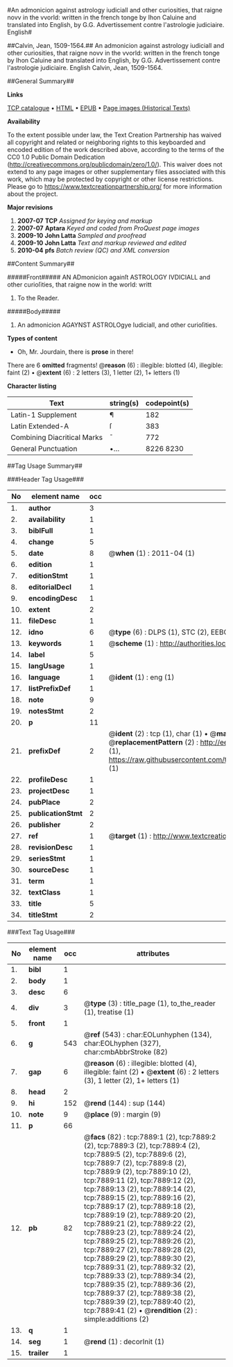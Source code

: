 #An admonicion against astrology iudiciall and other curiosities, that raigne novv in the vvorld: written in the french tonge by Ihon Caluine and translated into English, by G.G. Advertissement contre l'astrologie judiciaire. English#

##Calvin, Jean, 1509-1564.##
An admonicion against astrology iudiciall and other curiosities, that raigne novv in the vvorld: written in the french tonge by Ihon Caluine and translated into English, by G.G.
Advertissement contre l'astrologie judiciaire. English
Calvin, Jean, 1509-1564.

##General Summary##

**Links**

[TCP catalogue](http://www.ota.ox.ac.uk/tcp/)  • 
[HTML](http://tei.it.ox.ac.uk/tcp/Texts-HTML/free/A17/A17597.html)  • 
[EPUB](http://tei.it.ox.ac.uk/tcp/Texts-EPUB/free/A17/A17597.epub) • 
[Page images (Historical Texts)](https://historicaltexts.jisc.ac.uk/eebo-99843176e)

**Availability**

To the extent possible under law, the Text Creation Partnership has waived all copyright and related or neighboring rights to this keyboarded and encoded edition of the work described above, according to the terms of the CC0 1.0 Public Domain Dedication (http://creativecommons.org/publicdomain/zero/1.0/). This waiver does not extend to any page images or other supplementary files associated with this work, which may be protected by copyright or other license restrictions. Please go to https://www.textcreationpartnership.org/ for more information about the project.

**Major revisions**

1. __2007-07__ __TCP__ *Assigned for keying and markup*
1. __2007-07__ __Aptara__ *Keyed and coded from ProQuest page images*
1. __2009-10__ __John Latta__ *Sampled and proofread*
1. __2009-10__ __John Latta__ *Text and markup reviewed and edited*
1. __2010-04__ __pfs__ *Batch review (QC) and XML conversion*

##Content Summary##

#####Front#####
AN ADmonicion againſt ASTROLOGY IVDICIALL and other curioſities, that raigne now in the world: writt
1. To the Reader.

#####Body#####

1. An admonicion AGAYNST ASTROLOgye Iudiciall, and other curioſities.

**Types of content**

  * Oh, Mr. Jourdain, there is **prose** in there!

There are 6 **omitted** fragments! 
 @__reason__ (6) : illegible: blotted (4), illegible: faint (2)  •  @__extent__ (6) : 2 letters (3), 1 letter (2), 1+ letters (1)

**Character listing**


|Text|string(s)|codepoint(s)|
|---|---|---|
|Latin-1 Supplement|¶|182|
|Latin Extended-A|ſ|383|
|Combining             Diacritical Marks|̄|772|
|General Punctuation|•…|8226 8230|

##Tag Usage Summary##

###Header Tag Usage###

|No|element name|occ|attributes|
|---|---|---|---|
|1.|__author__|3||
|2.|__availability__|1||
|3.|__biblFull__|1||
|4.|__change__|5||
|5.|__date__|8| @__when__ (1) : 2011-04 (1)|
|6.|__edition__|1||
|7.|__editionStmt__|1||
|8.|__editorialDecl__|1||
|9.|__encodingDesc__|1||
|10.|__extent__|2||
|11.|__fileDesc__|1||
|12.|__idno__|6| @__type__ (6) : DLPS (1), STC (2), EEBO-CITATION (1), PROQUEST (1), VID (1)|
|13.|__keywords__|1| @__scheme__ (1) : http://authorities.loc.gov/ (1)|
|14.|__label__|5||
|15.|__langUsage__|1||
|16.|__language__|1| @__ident__ (1) : eng (1)|
|17.|__listPrefixDef__|1||
|18.|__note__|9||
|19.|__notesStmt__|2||
|20.|__p__|11||
|21.|__prefixDef__|2| @__ident__ (2) : tcp (1), char (1)  •  @__matchPattern__ (2) : ([0-9\-]+):([0-9IVX]+) (1), (.+) (1)  •  @__replacementPattern__ (2) : http://eebo.chadwyck.com/downloadtiff?vid=$1&page=$2 (1), https://raw.githubusercontent.com/textcreationpartnership/Texts/master/tcpchars.xml#$1 (1)|
|22.|__profileDesc__|1||
|23.|__projectDesc__|1||
|24.|__pubPlace__|2||
|25.|__publicationStmt__|2||
|26.|__publisher__|2||
|27.|__ref__|1| @__target__ (1) : http://www.textcreationpartnership.org/docs/. (1)|
|28.|__revisionDesc__|1||
|29.|__seriesStmt__|1||
|30.|__sourceDesc__|1||
|31.|__term__|1||
|32.|__textClass__|1||
|33.|__title__|5||
|34.|__titleStmt__|2||


###Text Tag Usage###

|No|element name|occ|attributes|
|---|---|---|---|
|1.|__bibl__|1||
|2.|__body__|1||
|3.|__desc__|6||
|4.|__div__|3| @__type__ (3) : title_page (1), to_the_reader (1), treatise (1)|
|5.|__front__|1||
|6.|__g__|543| @__ref__ (543) : char:EOLunhyphen (134), char:EOLhyphen (327), char:cmbAbbrStroke (82)|
|7.|__gap__|6| @__reason__ (6) : illegible: blotted (4), illegible: faint (2)  •  @__extent__ (6) : 2 letters (3), 1 letter (2), 1+ letters (1)|
|8.|__head__|2||
|9.|__hi__|152| @__rend__ (144) : sup (144)|
|10.|__note__|9| @__place__ (9) : margin (9)|
|11.|__p__|66||
|12.|__pb__|82| @__facs__ (82) : tcp:7889:1 (2), tcp:7889:2 (2), tcp:7889:3 (2), tcp:7889:4 (2), tcp:7889:5 (2), tcp:7889:6 (2), tcp:7889:7 (2), tcp:7889:8 (2), tcp:7889:9 (2), tcp:7889:10 (2), tcp:7889:11 (2), tcp:7889:12 (2), tcp:7889:13 (2), tcp:7889:14 (2), tcp:7889:15 (2), tcp:7889:16 (2), tcp:7889:17 (2), tcp:7889:18 (2), tcp:7889:19 (2), tcp:7889:20 (2), tcp:7889:21 (2), tcp:7889:22 (2), tcp:7889:23 (2), tcp:7889:24 (2), tcp:7889:25 (2), tcp:7889:26 (2), tcp:7889:27 (2), tcp:7889:28 (2), tcp:7889:29 (2), tcp:7889:30 (2), tcp:7889:31 (2), tcp:7889:32 (2), tcp:7889:33 (2), tcp:7889:34 (2), tcp:7889:35 (2), tcp:7889:36 (2), tcp:7889:37 (2), tcp:7889:38 (2), tcp:7889:39 (2), tcp:7889:40 (2), tcp:7889:41 (2)  •  @__rendition__ (2) : simple:additions (2)|
|13.|__q__|1||
|14.|__seg__|1| @__rend__ (1) : decorInit (1)|
|15.|__trailer__|1||
